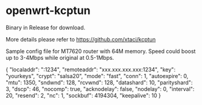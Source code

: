 # openwrt-kcptun

Binary in Release for download.

More details please refer to https://github.com/xtaci/kcptun

Sample config file for MT7620 router with 64M memory. Speed could boost up to 3-4Mbps while original at 0.5-1Mbps.

{
    "localaddr": ":1234",
    "remoteaddr": "xxx.xxx.xxx.xxx:1234",
    "key": "yourkeys",
    "crypt": "salsa20",
    "mode": "fast",
    "conn": 1,
    "autoexpire": 0,
    "mtu": 1350,
    "sndwnd": 128,
    "rcvwnd": 128,
    "datashard": 10,
    "parityshard": 3,
    "dscp": 46,
    "nocomp": true,
    "acknodelay": false,
    "nodelay": 0,
    "interval": 20,
    "resend": 2,
    "nc": 1,
    "sockbuf": 4194304,
    "keepalive": 10
}

